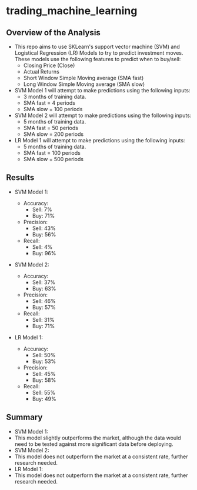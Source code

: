 # trading_machine_learning

## Overview of the Analysis

* This repo aims to use SKLearn's support vector machine (SVM) and Logistical Regression (LR) Models to try to predict investment moves. These models use the following features to predict when to buy/sell:
  * Closing Price (Close)
  * Actual Returns
  * Short Window Simple Moving average (SMA fast)
  * Long Window Simple Moving average (SMA slow)
* SVM Model 1 will attempt to make predictions using the following inputs:
  * 3 months of training data.
  * SMA fast = 4 periods
  * SMA slow = 100 periods
* SVM Model 2 will attempt to make predictions using the following inputs:
  * 5 months of training data.
  * SMA fast = 50 periods
  * SMA slow = 200 periods
* LR Model 1 will attempt to make predictions using the following inputs:
  * 5 months of training data.
  * SMA fast = 100 periods
  * SMA slow = 500 periods

## Results

* SVM Model 1:
  * Accuracy:
    * Sell: 7%
    * Buy: 71%  
  * Precision:
    * Sell: 43%
    * Buy: 56%  
  * Recall:
    * Sell: 4%
    * Buy: 96%

* SVM Model 2:
  * Accuracy:
    * Sell: 37%
    * Buy: 63%  
  * Precision:
    * Sell: 46%
    * Buy: 57%  
  * Recall:
    * Sell: 31%
    * Buy: 71%  

* LR Model 1:
  * Accuracy:
    * Sell: 50%
    * Buy: 53%  
  * Precision:
    * Sell: 45%
    * Buy: 58%  
  * Recall:
    * Sell: 55%
    * Buy: 49%  

## Summary

* SVM Model 1:
 * This model slightly outperforms the market, although the data would need to be tested against more significant data before deploying.
* SVM Model 2:
 * This model does not outperform the market at a consistent rate, further research needed.
* LR Model 1:
 * This model does not outperform the market at a consistent rate, further research needed.